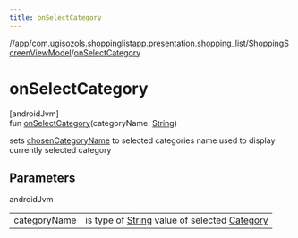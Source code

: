 ```yaml
---
title: onSelectCategory
---
```

//[app](../../../index.html)/[com.ugisozols.shoppinglistapp.presentation.shopping_list](../index.html)/[ShoppingScreenViewModel](index.html)/[onSelectCategory](on-select-category.html)



# onSelectCategory



[androidJvm]\
fun [onSelectCategory](on-select-category.html)(categoryName: [String](https://kotlinlang.org/api/latest/jvm/stdlib/kotlin/-string/index.html))



sets [chosenCategoryName](chosen-category-name.html) to selected categories name used to display currently selected category



## Parameters


androidJvm

| | |
|---|---|
| categoryName | is type of [String](https://kotlinlang.org/api/latest/jvm/stdlib/kotlin/-string/index.html) value of selected [Category](../../com.ugisozols.shoppinglistapp.domain.models/-category/index.html) |




